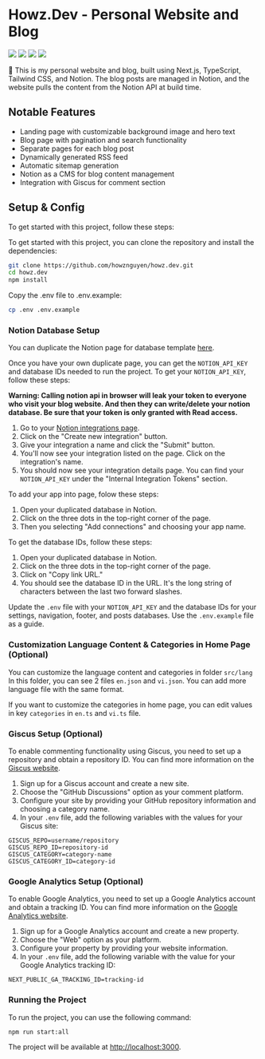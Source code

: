 # Howz.Dev - Personal Website and Blog

[![](https://img.shields.io/github/issues/howznguyen/howz.dev?color=0088ff)](https://github.com/howznguyen/howz.dev/issues)
[![](https://img.shields.io/github/languages/top/howznguyen/howz.dev)](https://github.com/howznguyen/howz.dev)
[![](https://img.shields.io/github/manifest-json/v/howznguyen/howz.dev)](https://github.com/howznguyen/howz.dev/releases)
[![](https://img.shields.io/github/discussions/howznguyen/howz.dev)](https://github.com/howznguyen/howz.dev/discussions)

💠 This is my personal website and blog, built using Next.js, TypeScript, Tailwind CSS, and Notion. The blog posts are managed in Notion, and the website pulls the content from the Notion API at build time.

## Notable Features

- Landing page with customizable background image and hero text
- Blog page with pagination and search functionality
- Separate pages for each blog post
- Dynamically generated RSS feed
- Automatic sitemap generation
- Notion as a CMS for blog content management
- Integration with Giscus for comment section

## Setup & Config
To get started with this project, follow these steps:

To get started with this project, you can clone the repository and install the dependencies:
```bash
git clone https://github.com/howznguyen/howz.dev.git
cd howz.dev
npm install
```

Copy the .env file to .env.example:
```bash
cp .env .env.example
```
### Notion Database Setup

You can duplicate the Notion page for database template [here](https://howznguyen.notion.site/Howz-Nguyen-Blog-Template-6085aaf78b84462bb137db0e8fea2676). 

Once you have your own duplicate page, you can get the `NOTION_API_KEY` and database IDs needed to run the project. To get your `NOTION_API_KEY`, follow these steps:

**Warning: Calling notion api in browser will leak your token to everyone who visit your blog website. And then they can write/delete your notion database. Be sure that your token is only granted with Read access.**

1. Go to your [Notion integrations page](https://developers.notion.com/docs/getting-started#step-2-share-a-database-with-your-integration).
2. Click on the "Create new integration" button.
3. Give your integration a name and click the "Submit" button.
4. You'll now see your integration listed on the page. Click on the integration's name.
5. You should now see your integration details page. You can find your `NOTION_API_KEY` under the "Internal Integration Tokens" section.

To add your app into page, folow these steps:
1. Open your duplicated database in Notion.
2. Click on the three dots in the top-right corner of the page.
3. Then you selecting "Add connections" and choosing your app name.

To get the database IDs, follow these steps:

1. Open your duplicated database in Notion.
2. Click on the three dots in the top-right corner of the page.
3. Click on "Copy link URL."
4. You should see the database ID in the URL. It's the long string of characters between the last two forward slashes.

Update the `.env` file with your `NOTION_API_KEY` and the database IDs for your settings, navigation, footer, and posts databases. Use the `.env.example` file as a guide.

### Customization Language Content & Categories in Home Page (Optional)

You can customize the language content and categories in folder `src/lang`
In this folder, you can see 2 files `en.json` and `vi.json`. You can add more language file with the same format.

If you want to customize the categories in home page, you can edit values in key `categories` in `en.ts` and `vi.ts` file.

### Giscus Setup (Optional)

To enable commenting functionality using Giscus, you need to set up a repository and obtain a repository ID. You can find more information on the [Giscus website](https://giscus.app/).

1. Sign up for a Giscus account and create a new site.
2. Choose the "GitHub Discussions" option as your comment platform.
3. Configure your site by providing your GitHub repository information and choosing a category name.
4. In your `.env` file, add the following variables with the values for your Giscus site:

```env
GISCUS_REPO=username/repository
GISCUS_REPO_ID=repository-id
GISCUS_CATEGORY=category-name
GISCUS_CATEGORY_ID=category-id
```

### Google Analytics Setup (Optional)

To enable Google Analytics, you need to set up a Google Analytics account and obtain a tracking ID. You can find more information on the [Google Analytics website](https://analytics.google.com/).

1. Sign up for a Google Analytics account and create a new property.
2. Choose the "Web" option as your platform.
3. Configure your property by providing your website information.
4. In your `.env` file, add the following variable with the value for your Google Analytics tracking ID:

```env
NEXT_PUBLIC_GA_TRACKING_ID=tracking-id
```

### Running the Project

To run the project, you can use the following command:
```bash
npm run start:all
```

The project will be available at [http://localhost:3000](http://localhost:3000).
